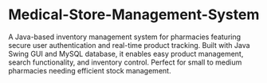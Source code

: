 # Medical-Store-Management-System
  A Java-based inventory management system for pharmacies featuring secure user authentication and real-time product tracking. Built with Java Swing GUI and MySQL database, it enables easy product management, search functionality, and inventory control. Perfect for small to medium pharmacies needing efficient stock management.
